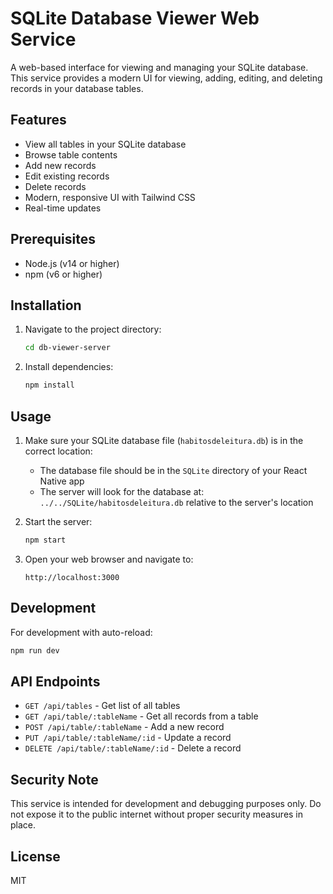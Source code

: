 # SQLite Database Viewer Web Service

A web-based interface for viewing and managing your SQLite database. This service provides a modern UI for viewing, adding, editing, and deleting records in your database tables.

## Features

- View all tables in your SQLite database
- Browse table contents
- Add new records
- Edit existing records
- Delete records
- Modern, responsive UI with Tailwind CSS
- Real-time updates

## Prerequisites

- Node.js (v14 or higher)
- npm (v6 or higher)

## Installation

1. Navigate to the project directory:
   ```bash
   cd db-viewer-server
   ```

2. Install dependencies:
   ```bash
   npm install
   ```

## Usage

1. Make sure your SQLite database file (`habitosdeleitura.db`) is in the correct location:
   - The database file should be in the `SQLite` directory of your React Native app
   - The server will look for the database at: `../../SQLite/habitosdeleitura.db` relative to the server's location

2. Start the server:
   ```bash
   npm start
   ```

3. Open your web browser and navigate to:
   ```
   http://localhost:3000
   ```

## Development

For development with auto-reload:
```bash
npm run dev
```

## API Endpoints

- `GET /api/tables` - Get list of all tables
- `GET /api/table/:tableName` - Get all records from a table
- `POST /api/table/:tableName` - Add a new record
- `PUT /api/table/:tableName/:id` - Update a record
- `DELETE /api/table/:tableName/:id` - Delete a record

## Security Note

This service is intended for development and debugging purposes only. Do not expose it to the public internet without proper security measures in place.

## License

MIT 